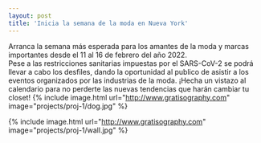 ```yaml
---
layout: post
title: 'Inicia la semana de la moda en Nueva York'
---
```

Arranca la semana más esperada para los amantes de la moda y marcas importantes desde el 11 al 16 de febrero del año 2022.  
Pese a las restricciones sanitarias impuestas por el SARS-CoV-2 se podrá llevar a cabo los desfiles, dando la oportunidad al publico de asistir a los eventos organizados por las industrias de la moda.
¡Hecha un vistazo al calendario para no perderte las nuevas tendencias que harán cambiar tu closet!
{% include image.html url="http://www.gratisography.com" image="projects/proj-1/dog.jpg" %}

{% include image.html url="http://www.gratisography.com" image="projects/proj-1/wall.jpg" %}
